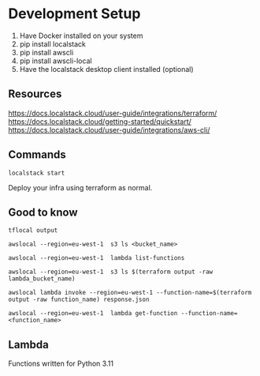 # Development Setup

1. Have Docker installed on your system
2. pip install localstack
3. pip install awscli
4. pip install awscli-local
5. Have the localstack desktop client installed (optional)


## Resources
https://docs.localstack.cloud/user-guide/integrations/terraform/
https://docs.localstack.cloud/getting-started/quickstart/
https://docs.localstack.cloud/user-guide/integrations/aws-cli/



## Commands
```
localstack start
```

Deploy your infra using terraform as normal.


## Good to know
``
tflocal output
``

``
awslocal --region=eu-west-1  s3 ls <bucket_name>
``

``
awslocal --region=eu-west-1  lambda list-functions
``

``
awslocal --region=eu-west-1  s3 ls $(terraform output -raw lambda_bucket_name)
``

``
awslocal lambda invoke --region=eu-west-1 --function-name=$(terraform output -raw function_name) response.json
``

```
awslocal --region=eu-west-1  lambda get-function --function-name=<function_name>
```

## Lambda
Functions written for Python 3.11